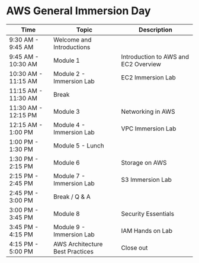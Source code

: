 # AWS General Immersion Day

| Time  | Topic  | Description  |
|---|---|---|
|  9:30 AM - 9:45 AM      |  Welcome and Introductions        |   |
|  9:45 AM - 10:30 AM     |  Module 1                         |  Introduction to AWS and EC2 Overview |
|  10:30 AM - 11:15 AM    |  Module 2 - Immersion Lab         |  EC2 Immersion Lab|
|  11:15 AM - 11:30 AM    |  Break                            |   |
|  11:30 AM - 12:15 PM    |  Module 3                         |   Networking in AWS|
|  12:15 AM - 1:00 PM     |  Module 4 - Immersion Lab         |   VPC Immersion Lab|
|  1:00 PM - 1:30 PM      |  Module 5 - Lunch                 |   |
|  1:30 PM - 2:15 PM      |  Module 6                         |   Storage on AWS|
|  2:15 PM - 2:45 PM      |  Module 7 - Immersion Lab         |   S3 Immersion Lab|
|  2:45 PM - 3:00 PM      |  Break / Q & A                    |   |
|  3:00 PM - 3:45 PM      |  Module 8                         |   Security Essentials|
|  3:45 PM - 4:15 PM      |  Module 9 - Immersion Lab         |   IAM Hands on Lab|
|  4:15 PM - 5:00 PM      |  AWS Architecture Best Practices  |   Close out| 
